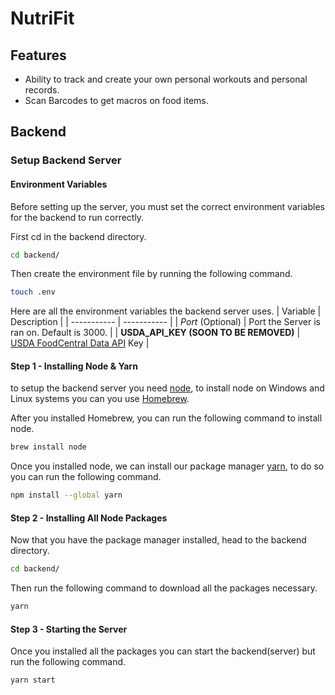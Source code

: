 # NutriFit

## Features

* Ability to track and create your own personal workouts and personal records.
* Scan Barcodes to get macros on food items.

## Backend

### Setup Backend Server

#### Environment Variables

Before setting up the server, you must set the correct environment variables for the backend to run correctly.

First cd in the backend directory.

```bash
cd backend/
```

Then create the environment file by running the following command.

```bash
touch .env
```

Here are all the environment variables the backend server uses.
| Variable      | Description |
| ----------- | ----------- |
| *Port* (Optional)      | Port the Server is ran on. Default is 3000.       |
| **USDA_API_KEY (SOON TO BE REMOVED)**   | [USDA FoodCentral Data API](https://fdc.nal.usda.gov/api-guide.html) Key        |

#### Step 1 - Installing Node & Yarn

to setup the backend server you need [node](https://nodejs.org/en), to install node on Windows and Linux systems you can you use [Homebrew](https://brew.sh/).

After you installed Homebrew, you can run the following command to install node.

```bash
brew install node
```

Once you installed node, we can install our package manager [yarn](https://yarnpkg.com/), to do so you can run the following command.

```bash
npm install --global yarn
```

#### Step 2 - Installing All Node Packages

Now that you have the package manager installed, head to the backend directory.

```bash
cd backend/
```

Then run the following command to download all the packages necessary.

```bash
yarn
```

#### Step 3 - Starting the Server

Once you installed all the packages you can start the backend(server) but run the following command.

```bash
yarn start
```
